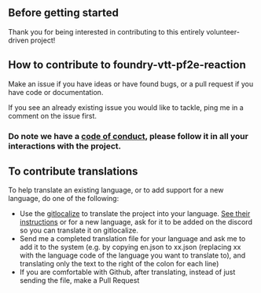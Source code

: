## Before getting started

Thank you for being interested in contributing to this entirely volunteer-driven project!

## How to contribute to foundry-vtt-pf2e-reaction

Make an issue if you have ideas or have found bugs, or a pull request if you have code or documentation.

If you see an already existing issue you would like to tackle, ping me in a comment on the issue first.

### Do note we have a [code of conduct](CODE_OF_CONDUCT.md), please follow it in all your interactions with the project.

## To contribute translations

To help translate an existing language, or to add support for a new language, do one of the following:
* Use the [gitlocalize](https://gitlocalize.com/repo/8666) to translate the project into your language. [See their instructions](https://docs.gitlocalize.com/how_to_contribute.html) or for a new language, ask for it to be added on the discord so you can translate it on gitlocalize.
* Send me a completed translation file for your language and ask me to add it to the system (e.g. by copying en.json to xx.json (replacing xx with the language code of the language you want to translate to), and translating only the text to the right of the colon for each line)
* If you are comfortable with Github, after translating, instead of just sending the file, make a Pull Request